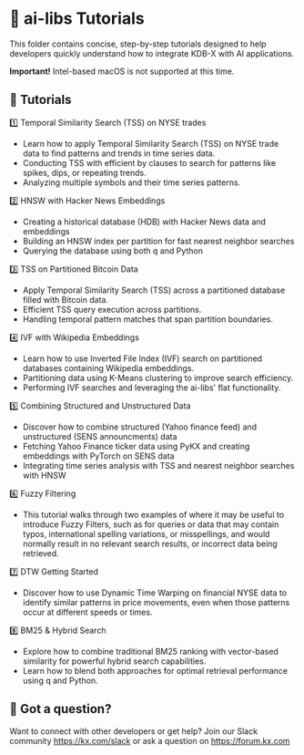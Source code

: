 # 🚀 ai-libs Tutorials

This folder contains concise, step-by-step tutorials designed to help developers quickly understand how to integrate KDB-X with AI applications.

**Important!** Intel-based macOS is not supported at this time.

## 📖 Tutorials
1️⃣ Temporal Similarity Search (TSS) on NYSE trades
- Learn how to apply Temporal Similarity Search (TSS) on NYSE trade data to find patterns and trends in time series data.
- Conducting TSS with efficient by clauses to search for patterns like spikes, dips, or repeating trends.
- Analyzing multiple symbols and their time series patterns.

2️⃣ HNSW with Hacker News Embeddings
- Creating a historical database (HDB) with Hacker News data and embeddings
- Building an HNSW index per partition for fast nearest neighbor searches
- Querying the database using both q and Python

3️⃣ TSS on Partitioned Bitcoin Data
- Apply Temporal Similarity Search (TSS) across a partitioned database filled with Bitcoin data.
- Efficient TSS query execution across partitions.
- Handling temporal pattern matches that span partition boundaries.

4️⃣ IVF with Wikipedia Embeddings 
- Learn how to use Inverted File Index (IVF) search on partitioned databases containing Wikipedia embeddings.
- Partitioning data using K-Means clustering to improve search efficiency.
- Performing IVF searches and leveraging the ai-libs' flat functionality.

5️⃣ Combining Structured and Unstructured Data
-  Discover how to combine structured (Yahoo finance feed) and unstructured (SENS announcments) data
- Fetching Yahoo Finance ticker data using PyKX and creating embeddings with PyTorch on SENS data
- Integrating time series analysis with TSS and nearest neighbor searches with HNSW 

6️⃣ Fuzzy Filtering
- This tutorial walks through two examples of where it may be useful to introduce Fuzzy Filters, such as for queries or data that may contain typos, international spelling variations, or misspellings, and would normally result in no relevant search results, or incorrect data being retrieved.

7️⃣ DTW Getting Started
- Discover how to use Dynamic Time Warping on financial NYSE data to identify similar patterns in price movements, even when those patterns occur at different speeds or times.

8️⃣ BM25 & Hybrid Search
- Explore how to combine traditional BM25 ranking with vector-based similarity for powerful hybrid search capabilities.
- Learn how to blend both approaches for optimal retrieval performance using q and Python.
  
## 🤝 Got a question?
Want to connect with other developers or get help? Join our Slack community https://kx.com/slack or ask a question on https://forum.kx.com
